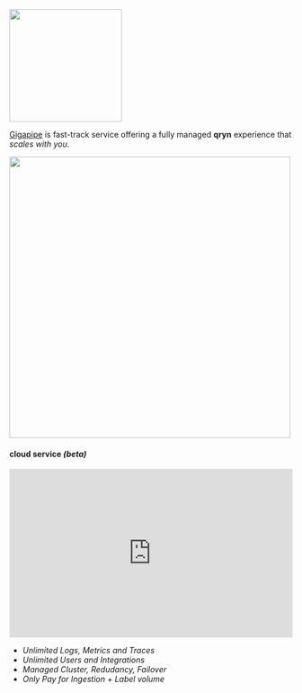 <img src="https://nca.vc/wp-content/uploads/2020/11/Gigapipe_Logo-removebg-preview.png" width=200/>

[Gigapipe](https://gigapipe.com/) is fast-track service offering a fully managed **qryn** experience that _scales with you_.

<a href="https://gigapipe.com">
<img src="https://user-images.githubusercontent.com/1423657/199832448-b5b42495-bd88-45b5-a455-2e57fe828c63.png" width=500 />
</a>

#### cloud service _(beta)_

<iframe height="300" width="100%" scrolling="no" border=0 src="https://qryn.metrico.in/cloud/pricing.html" style="height: 300px; width: 100%; border: 0px; background: #FFF;"></iframe>

* _Unlimited Logs, Metrics and Traces_
* _Unlimited Users and Integrations_
* _Managed Cluster, Redudancy, Failover_
* _Only Pay for Ingestion + Label volume_

<br> 
